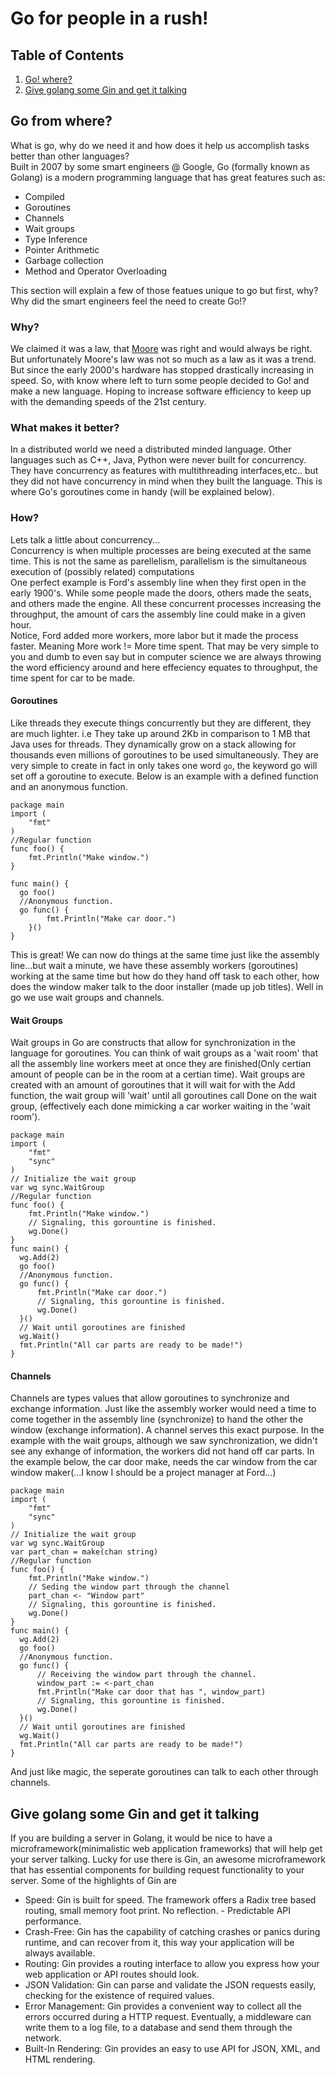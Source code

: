 # Go for people in a rush!

## Table of Contents
1. [Go! where?](#go-where?)
2. [Give golang some Gin and get it talking](#give-golang-some-gin-and-get-it-talking)


## Go from where?
What is go, why do we need it and how does it help us accomplish tasks better than other languages?<br/>
Built in 2007 by some smart engineers @ Google, Go (formally known as Golang) is a modern programming language that has great features such as:
- Compiled
- Goroutines
- Channels
- Wait groups
- Type Inference
- Pointer Arithmetic
- Garbage collection
- Method and Operator Overloading 

This section will explain a few of those featues unique to go but first, why? Why did the smart engineers feel the need to create Go!?<br/>
### Why?
We claimed it was a law, that [Moore](https://en.wikipedia.org/wiki/Moore%27s_law) was right and would always be right. But unfortunately Moore's law was not so much as a law as it was a trend. But since the early 2000's hardware has stopped drastically increasing in speed. So, with know where left to turn some people decided to Go! and make a new language. Hoping to increase software efficiency to keep up with the demanding speeds of the 21st century.<br/>
### What makes it better?
In a distributed world we need a distributed minded language. Other languages such as C++, Java, Python were never built for concurrency. They have concurrency as features with multithreading interfaces,etc.. but they did not have concurrency in mind when they built the language. This is where Go's goroutines come in handy (will be explained below).<br/>
### How?
Lets talk a little about concurrency...<br/>
Concurrency is when multiple processes are being executed at the same time. This is not the same as parellelism, parallelism is the simultaneous execution of (possibly related) computations<br/>
One perfect example is Ford's assembly line when they first open in the early 1900's. While some people made the doors, others made the seats, and others made the engine. All these concurrent processes increasing the throughput, the amount of cars the assembly line could make in a given hour.<br/>
Notice, Ford added more workers, more labor but it made the process faster. Meaning More work != More time spent. That may be very simple to you and dumb to even say but in computer science we are always throwing the word efficiency around and here effeciency equates to throughput, the time spent for car to be made.<br/>
#### Goroutines
Like threads they execute things concurrently but they are different, they are much lighter. i.e They take up around 2Kb in comparison to 1 MB that Java uses for threads. They dynamically grow on a stack allowing for thousands even millions of goroutines to be used simultaneously. They are very simple to create in fact in only takes one word `go`, the keyword go will set off a goroutine to execute. Below is an example with a defined function and an anonymous function.
```
package main
import (
    "fmt"
)
//Regular function
func foo() {
    fmt.Println("Make window.")
}

func main() {
  go foo()
  //Anonymous function.
  go func() {
        fmt.Println("Make car door.")
    }()
}
```
This is great! We can now do things at the same time just like the assembly line...but wait a minute, we have these assembly workers (goroutines) working at the same time but how do they hand off task to each other, how does the window maker talk to the door installer (made up job titles). Well in go we use wait groups and channels.<br/>
#### Wait Groups
Wait groups in Go are constructs that allow for synchronization in the language for goroutines. You can think of wait groups as a 'wait room' that all the assembly line workers meet at once they are finished(Only certian amount of people can be in the room at a certian time). Wait groups are created with an amount of goroutines that it will wait for with the Add function, the wait group will 'wait' until all goroutines call Done on the wait group, (effectively each done mimicking a car worker waiting in the 'wait room'). 
```
package main
import (
    "fmt"
    "sync"
)
// Initialize the wait group
var wg sync.WaitGroup
//Regular function
func foo() {
    fmt.Println("Make window.")
    // Signaling, this gorountine is finished.
    wg.Done()
}
func main() {
  wg.Add(2)
  go foo()
  //Anonymous function.
  go func() {
      fmt.Println("Make car door.")
      // Signaling, this gorountine is finished.
      wg.Done()
  }()
  // Wait until goroutines are finished
  wg.Wait()
  fmt.Println("All car parts are ready to be made!")
}
```

#### Channels
Channels are types values that allow goroutines to synchronize and exchange information. Just like the assembly worker would need a time to come together in the assembly line (synchronize) to hand the other the window (exchange information). A channel serves this exact purpose. In the example with the wait groups, although we saw synchronization, we didn't see any exhange of information, the workers did not hand off car parts. In the example below, the car door make, needs the car window from the car window maker(...I know I should be a project manager at Ford...)<br/>
```
package main
import (
    "fmt"
    "sync"
)
// Initialize the wait group
var wg sync.WaitGroup
var part_chan = make(chan string)
//Regular function
func foo() {
    fmt.Println("Make window.")
    // Seding the window part through the channel
    part_chan <- "Window part"
    // Signaling, this gorountine is finished.
    wg.Done()
}
func main() {
  wg.Add(2)
  go foo()
  //Anonymous function.
  go func() {
      // Receiving the window part through the channel.
      window_part := <-part_chan
      fmt.Println("Make car door that has ", window_part)
      // Signaling, this gorountine is finished.
      wg.Done()
  }()
  // Wait until goroutines are finished
  wg.Wait()
  fmt.Println("All car parts are ready to be made!")
}
```
And just like magic, the seperate goroutines can talk to each other through channels.
## Give golang some Gin and get it talking
If you are building a server in Golang, it would be nice to have a microframework(minimalistic web application frameworks) that will help get your server talking. Lucky for use there is Gin, an awesome microframework that has essential components for building request functionality to your server. Some of the highlights of Gin are</br>
- Speed: Gin is built for speed. The framework offers a Radix tree based routing, small memory foot print. No reflection. - Predictable API performance.
- Crash-Free: Gin has the capability of catching crashes or panics during runtime, and can recover from it, this way your application will be always available.
- Routing: Gin provides a routing interface to allow you express how your web application or API routes should look.
- JSON Validation: Gin can parse and validate the JSON requests easily, checking for the existence of required values.
- Error Management: Gin provides a convenient way to collect all the errors occurred during a HTTP request. Eventually, a middleware can write them to a log file, to a database and send them through the network.
- Built-In Rendering: Gin provides an easy to use API for JSON, XML, and HTML rendering.
